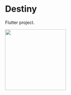 # Destiny

Flutter project.

<img src="https://user-images.githubusercontent.com/100187758/158005741-b4a6bef6-cc23-43db-bbc6-a9f189825264.jpg" width="200">

